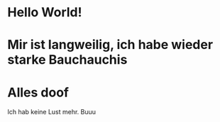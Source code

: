 # Hello World!
# Mir ist langweilig, ich habe wieder starke Bauchauchis
# Alles doof
Ich hab keine Lust mehr.
Buuu
